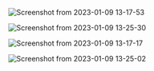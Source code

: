 
![Screenshot from 2023-01-09 13-17-53](https://user-images.githubusercontent.com/101880897/211357384-be630e6b-999c-4aa6-91c5-b210eaf604a8.png)

![Screenshot from 2023-01-09 13-25-30](https://user-images.githubusercontent.com/101880897/211357420-65080202-cb15-43bd-aa01-0e712dc3a5af.png)

![Screenshot from 2023-01-09 13-17-17](https://user-images.githubusercontent.com/101880897/211357487-7eb58cc9-d984-4ee5-8c9d-f35170204868.png)


![Screenshot from 2023-01-09 13-25-02](https://user-images.githubusercontent.com/101880897/211357745-eb10dc23-aba0-451e-bfc6-11ef4e3e2137.png)
